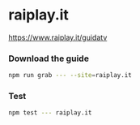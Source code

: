 # raiplay.it

https://www.raiplay.it/guidatv

### Download the guide

```sh
npm run grab --- --site=raiplay.it
```

### Test

```sh
npm test --- raiplay.it
```
